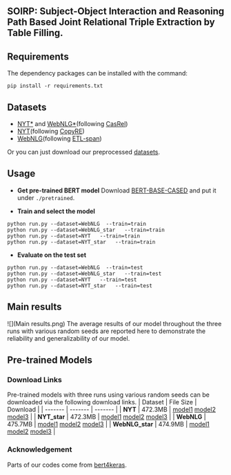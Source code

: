 ##  SOIRP: Subject-Object Interaction and Reasoning Path Based Joint Relational Triple Extraction by Table Filling.


## Requirements
The dependency packages can be installed with the command:
```
pip install -r requirements.txt
```
## Datasets  
  
- [NYT*](https://github.com/weizhepei/CasRel/tree/master/data/NYT) and [WebNLG*](https://github.com/weizhepei/CasRel/tree/master/data/WebNLG)(following [CasRel](https://github.com/weizhepei/CasRel))  
- [NYT](https://drive.google.com/file/d/1kAVwR051gjfKn3p6oKc7CzNT9g2Cjy6N/view)(following [CopyRE](https://github.com/xiangrongzeng/copy_re))  
- [WebNLG](https://github.com/yubowen-ph/JointER/tree/master/dataset/WebNLG/data)(following [ETL-span](https://github.com/yubowen-ph/JointER))  
  
Or you can just download our preprocessed [datasets](https://drive.google.com/file/d/1ySRSN0EkQ4Qdi-VIQnwfJwofV6AJe9Bs/view?usp=drive_link).

## Usage
* **Get pre-trained BERT model**
Download [BERT-BASE-CASED](https://huggingface.co/bert-base-cased) and put it under `./pretrained`.

* **Train and select the model**
```
python run.py --dataset=WebNLG  --train=train
python run.py --dataset=WebNLG_star   --train=train
python run.py --dataset=NYT   --train=train
python run.py --dataset=NYT_star   --train=train
```

* **Evaluate on the test set**
```
python run.py --dataset=WebNLG  --train=test
python run.py --dataset=WebNLG_star   --train=test
python run.py --dataset=NYT   --train=test
python run.py --dataset=NYT_star   --train=test
```
## Main results
![](Main results.png)
The average results of our model throughout the three runs with various random seeds are reported here to demonstrate the reliability and generalizability of our model.
## Pre-trained Models
### Download Links
Pre-trained models with three runs using various random seeds can be downloaded via the following download links.
| Dataset | File Size | Download |
| ------- | ------- | ------- |
| **NYT** | 472.3MB | [model1](https://drive.google.com/file/d/1l1tNPdCVEBurgWRvr1KvTyzgTtHeoOeK/view?usp=drive_link) [model2](https://drive.google.com/file/d/1n8LPdrlPLMsLvmNflPKANts5Pcq2gtCw/view?usp=drive_link) [model3](https://drive.google.com/file/d/1Am38cvxic3MDbl4k9-1HTlJ12rW3ptz0/view?usp=drive_link) |
| **NYT_star** | 472.3MB | [model1](https://drive.google.com/file/d/18S8DHiNkZAINfHdt0HoC_dlyUFMFj0ML/view?usp=drive_link) [model2](https://drive.google.com/file/d/1E-M_UWHDhR3pzSsefNz5fTx9G_2JwFpp/view?usp=drive_link) [model3](https://drive.google.com/file/d/1i5JrGBBongRiCk8GLruZgFL61vtV6o5a/view?usp=drive_link)  |
| **WebNLG** | 475.7MB | [model1](https://drive.google.com/file/d/143ydHpVh50_Hb1Ywh9zANVikN4bBChCs/view?usp=drive_link) [model2](https://drive.google.com/file/d/1ne8IRq3xT-D4KcVdHhgb2xaZ38JRpkKf/view?usp=drive_link) [model3](https://drive.google.com/file/d/1IK0wHKZboJIFfr6miBlCHZewst0wGpQW/view?usp=drive_link)  |
| **WebNLG_star** | 474.9MB | [model1](https://drive.google.com/file/d/10ZM4S5uqpLQYUdcMPSrba6p7mzire1Um/view?usp=drive_link) [model2](https://drive.google.com/file/d/159i0jytGMRiBIh_ZGSzWG6KtmBKnWDDW/view?usp=drive_link) [model3](https://drive.google.com/file/d/1Bs9_60ZwO36GbKB2pqVcsLk-OYP57aAq/view?usp=drive_link)  |


### Acknowledgement
Parts of our codes come from [bert4keras](https://github.com/bojone/bert4keras).
